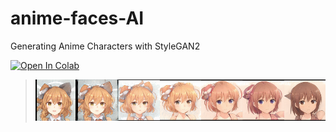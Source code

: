 # anime-faces-AI
Generating Anime Characters with StyleGAN2

[![Open In Colab](https://colab.research.google.com/assets/colab-badge.svg)](https://colab.research.google.com/github/rxchit/anime-faces-AI/blob/main/Generate_Anime_with_StyleGAN.ipynb)
> ![it07](pics/01.png)
